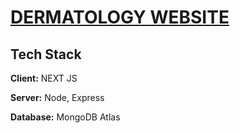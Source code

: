 #  [DERMATOLOGY WEBSITE]()

## Tech Stack

**Client:** NEXT JS

**Server:** Node, Express

**Database:** MongoDB Atlas

